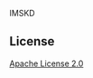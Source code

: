 IMSKD

## License

[Apache License 2.0](https://github.com/NSObjects/TencentIM/blob/master/LICENSE)
